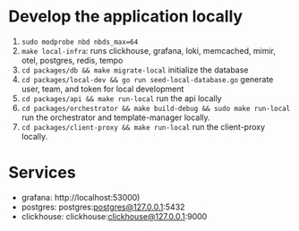# Develop the application locally

1. `sudo modprobe nbd nbds_max=64`
2. `make local-infra`: runs clickhouse, grafana, loki, memcached, mimir, otel, postgres, redis, tempo
3. `cd packages/db && make migrate-local` initialize the database
4. `cd packages/local-dev && go run seed-local-database.go` generate user, team, and token for local development 
5. `cd packages/api && make run-local` run the api locally 
6. `cd packages/orchestrator && make build-debug && sudo make run-local` run the orchestrator and template-manager locally.
7. `cd packages/client-proxy && make run-local` run the client-proxy locally.

# Services
- grafana: http://localhost:53000)
- postgres: postgres:postgres@127.0.0.1:5432
- clickhouse: clickhouse:clickhouse@127.0.0.1:9000
